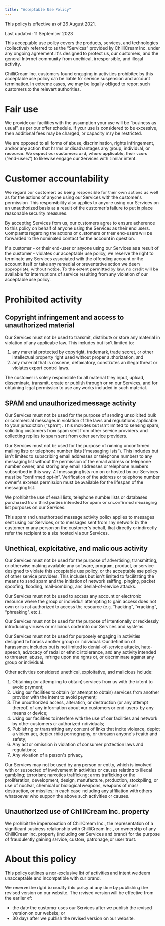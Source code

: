 ```yaml
---
title: "Acceptable Use Policy"
---
```


This policy is effective as of 26 August 2021.

Last updated: 11 September 2023

This acceptable use policy covers the products, services, and technologies (collectively referred to as the &ldquo;Services&rdquo; provided by ChilliCream Inc. under any ongoing agreement. It's designed to protect us, our customers, and the general Internet community from unethical, irresponsible, and illegal activity.

ChilliCream Inc. customers found engaging in activities prohibited by this acceptable use policy can be liable for service suspension and account termination. In extreme cases, we may be legally obliged to report such customers to the relevant authorities.

# Fair use

We provide our facilities with the assumption your use will be &ldquo;business as usual&rdquo;, as per our offer schedule. If your use is considered to be excessive, then additional fees may be charged, or capacity may be restricted.

We are opposed to all forms of abuse, discrimination, rights infringement, and/or any action that harms or disadvantages any group, individual, or resource. We expect our customers and, where applicable, their users (&ldquo;end-users&rdquo;) to likewise engage our Services with similar intent.

# Customer accountability

We regard our customers as being responsible for their own actions as well as for the actions of anyone using our Services with the customer's permission. This responsibility also applies to anyone using our Services on an unauthorized basis as a result of the customer's failure to put in place reasonable security measures.

By accepting Services from us, our customers agree to ensure adherence to this policy on behalf of anyone using the Services as their end users. Complaints regarding the actions of customers or their end-users will be forwarded to the nominated contact for the account in question.

If a customer - or their end-user or anyone using our Services as a result of the customer - violates our acceptable use policy, we reserve the right to terminate any Services associated with the offending account or the account itself or take any remedial or preventative action we deem appropriate, without notice. To the extent permitted by law, no credit will be available for interruptions of service resulting from any violation of our acceptable use policy.

# Prohibited activity

## Copyright infringement and access to unauthorized material

Our Services must not be used to transmit, distribute or store any material in violation of any applicable law. This includes but isn't limited to:

1. any material protected by copyright, trademark, trade secret, or other intellectual property right used without proper authorization, and
1. any material that is obscene, defamatory, constitutes an illegal threat or violates export control laws.

The customer is solely responsible for all material they input, upload, disseminate, transmit, create or publish through or on our Services, and for obtaining legal permission to use any works included in such material.

## SPAM and unauthorized message activity

Our Services must not be used for the purpose of sending unsolicited bulk or commercial messages in violation of the laws and regulations applicable to your jurisdiction (&ldquo;spam&ldquo;). This includes but isn't limited to sending spam, soliciting customers from spam sent from other service providers, and collecting replies to spam sent from other service providers.

Our Services must not be used for the purpose of running unconfirmed mailing lists or telephone number lists (&ldquo;messaging lists&rdquo;). This includes but isn't limited to subscribing email addresses or telephone numbers to any messaging list without the permission of the email address or telephone number owner, and storing any email addresses or telephone numbers subscribed in this way. All messaging lists run on or hosted by our Services must be &ldquo;confirmed opt-in&rdquo;. Verification of the address or telephone number owner's express permission must be available for the lifespan of the messaging list.

We prohibit the use of email lists, telephone number lists or databases purchased from third parties intended for spam or unconfirmed messaging list purposes on our Services.

This spam and unauthorized message activity policy applies to messages sent using our Services, or to messages sent from any network by the customer or any person on the customer's behalf, that directly or indirectly refer the recipient to a site hosted via our Services.

## Unethical, exploitative, and malicious activity

Our Services must not be used for the purpose of advertising, transmitting, or otherwise making available any software, program, product, or service designed to violate this acceptable use policy, or the acceptable use policy of other service providers. This includes but isn't limited to facilitating the means to send spam and the initiation of network sniffing, pinging, packet spoofing, flooding, mail-bombing, and denial-of-service attacks.

Our Services must not be used to access any account or electronic resource where the group or individual attempting to gain access does not own or is not authorized to access the resource (e.g. &ldquo;hacking&rdquo;, &ldquo;cracking&rdquo;, &ldquo;phreaking&rdquo;, etc.).

Our Services must not be used for the purpose of intentionally or recklessly introducing viruses or malicious code into our Services and systems.

Our Services must not be used for purposely engaging in activities designed to harass another group or individual. Our definition of harassment includes but is not limited to denial-of-service attacks, hate-speech, advocacy of racial or ethnic intolerance, and any activity intended to threaten, abuse, infringe upon the rights of, or discriminate against any group or individual.

Other activities considered unethical, exploitative, and malicious include:

1. Obtaining (or attempting to obtain) services from us with the intent to avoid payment;
1. Using our facilities to obtain (or attempt to obtain) services from another provider with the intent to avoid payment;
1. The unauthorized access, alteration, or destruction (or any attempt thereof) of any information about our customers or end-users, by any means or device;
1. Using our facilities to interfere with the use of our facilities and network by other customers or authorized individuals;
1. Publishing or transmitting any content of links that incite violence, depict a violent act, depict child pornography, or threaten anyone's health and safety;
1. Any act or omission in violation of consumer protection laws and regulations;
1. Any violation of a person's privacy.

Our Services may not be used by any person or entity, which is involved with or suspected of involvement in activities or causes relating to illegal gambling; terrorism; narcotics trafficking; arms trafficking or the proliferation, development, design, manufacture, production, stockpiling, or use of nuclear, chemical or biological weapons, weapons of mass destruction, or missiles; in each case including any affiliation with others whatsoever who support the above such activities or causes.

## Unauthorized use of ChilliCream Inc. property

We prohibit the impersonation of ChilliCream Inc., the representation of a significant business relationship with ChilliCream Inc., or ownership of any ChilliCream Inc. property (including our Services and brand) for the purpose of fraudulently gaining service, custom, patronage, or user trust.

# About this policy

This policy outlines a non-exclusive list of activities and intent we deem unacceptable and incompatible with our brand.

We reserve the right to modify this policy at any time by publishing the revised version on our website. The revised version will be effective from the earlier of:

- the date the customer uses our Services after we publish the revised version on our website; or
- 30 days after we publish the revised version on our website.
